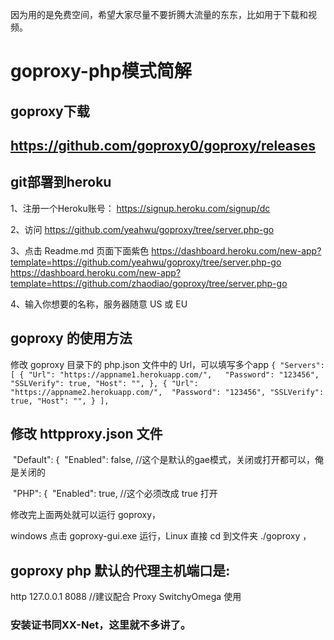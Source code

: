 因为用的是免费空间，希望大家尽量不要折腾大流量的东东，比如用于下载和视频。

# goproxy-php模式简解
## goproxy下载 

## https://github.com/goproxy0/goproxy/releases

## git部署到heroku

1、注册一个Heroku账号： https://signup.heroku.com/signup/dc

2、访问 https://github.com/yeahwu/goproxy/tree/server.php-go

3、点击 Readme.md 页面下面紫色 <deploy to heroku>
https://dashboard.heroku.com/new-app?template=https://github.com/yeahwu/goproxy/tree/server.php-go
https://dashboard.heroku.com/new-app?template=https://github.com/zhaodiao/goproxy/tree/server.php-go

4、输入你想要的名称，服务器随意 US 或 EU

## goproxy 的使用方法
修改 goproxy 目录下的 php.json 文件中的 Url，可以填写多个app
`
{
	"Servers": [
		{
			"Url": "https://appname1.herokuapp.com/",  
			"Password": "123456",
			"SSLVerify": true,
			"Host": "",
		},
		{
			"Url": "https://appname2.herokuapp.com/", 
			"Password": "123456",
			"SSLVerify": true,
			"Host": "",
		}
	],
`

## 修改 httpproxy.json 文件

​	    "Default": {
​		    "Enabled": false, //这个是默认的gae模式，关闭或打开都可以，俺是关闭的

​	    "PHP": {
​		    "Enabled": true,  //这个必须改成 true 打开

修改完上面两处就可以运行 goproxy，

windows 点击 goproxy-gui.exe 运行，Linux 直接 cd 到文件夹 ./goproxy ，

## goproxy php 默认的代理主机端口是:

http 127.0.0.1 8088 //建议配合 Proxy SwitchyOmega 使用

### 安装证书同XX-Net，这里就不多讲了。
